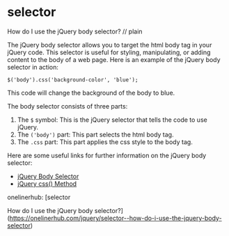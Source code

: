 # selector

How do I use the jQuery body selector?
// plain

The jQuery body selector allows you to target the html body tag in your jQuery code. This selector is useful for styling, manipulating, or adding content to the body of a web page. Here is an example of the jQuery body selector in action:

```
$('body').css('background-color', 'blue');
```

This code will change the background of the body to blue.

The body selector consists of three parts:

1. The `$` symbol: This is the jQuery selector that tells the code to use jQuery.
2. The `('body')` part: This part selects the html body tag.
3. The `.css` part: This part applies the css style to the body tag.

Here are some useful links for further information on the jQuery body selector:

- [jQuery Body Selector](https://www.w3schools.com/jquery/jquery_selectors.asp)
- [jQuery css() Method](https://www.w3schools.com/jquery/jquery_css.asp)

onelinerhub: [selector

How do I use the jQuery body selector?](https://onelinerhub.com/jquery/selector--how-do-i-use-the-jquery-body-selector)